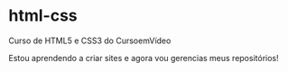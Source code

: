 # html-css
Curso de HTML5 e CSS3 do CursoemVídeo 

Estou aprendendo a criar sites e agora vou gerencias meus repositórios!
